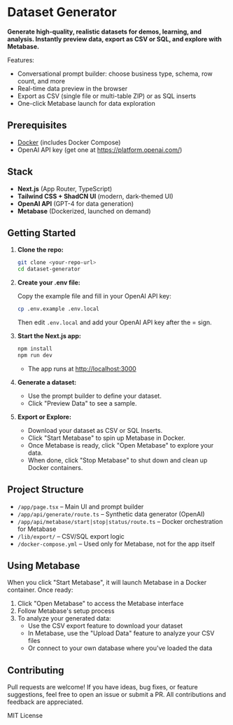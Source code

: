 # Dataset Generator

**Generate high-quality, realistic datasets for demos, learning, and analysis. Instantly preview data, export as CSV or SQL, and explore with Metabase.**

Features:

- Conversational prompt builder: choose business type, schema, row count, and more
- Real-time data preview in the browser
- Export as CSV (single file or multi-table ZIP) or as SQL inserts
- One-click Metabase launch for data exploration

## Prerequisites

- [Docker](https://www.docker.com/get-started) (includes Docker Compose)
- OpenAI API key (get one at https://platform.openai.com/)

## Stack

- **Next.js** (App Router, TypeScript)
- **Tailwind CSS + ShadCN UI** (modern, dark-themed UI)
- **OpenAI API** (GPT-4 for data generation)
- **Metabase** (Dockerized, launched on demand)

## Getting Started

1. **Clone the repo:**

   ```bash
   git clone <your-repo-url>
   cd dataset-generator
   ```

2. **Create your .env file:**

   Copy the example file and fill in your OpenAI API key:

   ```bash
   cp .env.example .env.local
   ```

   Then edit `.env.local` and add your OpenAI API key after the = sign.

3. **Start the Next.js app:**

   ```bash
   npm install
   npm run dev
   ```

   - The app runs at [http://localhost:3000](http://localhost:3000)

4. **Generate a dataset:**

   - Use the prompt builder to define your dataset.
   - Click "Preview Data" to see a sample.

5. **Export or Explore:**
   - Download your dataset as CSV or SQL Inserts.
   - Click "Start Metabase" to spin up Metabase in Docker.
   - Once Metabase is ready, click "Open Metabase" to explore your data.
   - When done, click "Stop Metabase" to shut down and clean up Docker containers.

## Project Structure

- `/app/page.tsx` – Main UI and prompt builder
- `/app/api/generate/route.ts` – Synthetic data generator (OpenAI)
- `/app/api/metabase/start|stop|status/route.ts` – Docker orchestration for Metabase
- `/lib/export/` – CSV/SQL export logic
- `/docker-compose.yml` – Used only for Metabase, not for the app itself

## Using Metabase

When you click "Start Metabase", it will launch Metabase in a Docker container. Once ready:

1. Click "Open Metabase" to access the Metabase interface
2. Follow Metabase's setup process
3. To analyze your generated data:
   - Use the CSV export feature to download your dataset
   - In Metabase, use the "Upload Data" feature to analyze your CSV files
   - Or connect to your own database where you've loaded the data

## Contributing

Pull requests are welcome! If you have ideas, bug fixes, or feature suggestions, feel free to open an issue or submit a PR. All contributions and feedback are appreciated.

MIT License

